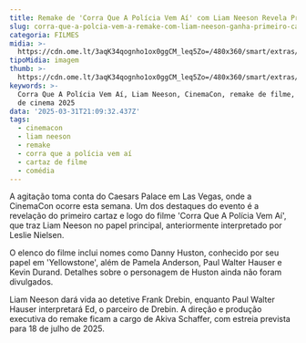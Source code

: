 ```yaml
---
title: Remake de 'Corra Que A Polícia Vem Aí' com Liam Neeson Revela Primeiro Cartaz
slug: corra-que-a-polcia-vem-a-remake-com-liam-neeson-ganha-primeiro-cartaz
categoria: FILMES
midia: >-
  https://cdn.ome.lt/3aqK34qognho1ox0ggCM_leq5Zo=/480x360/smart/extras/conteudos/liam-neeson_CpCvsw1.jpg
tipoMidia: imagem
thumb: >-
  https://cdn.ome.lt/3aqK34qognho1ox0ggCM_leq5Zo=/480x360/smart/extras/conteudos/liam-neeson_CpCvsw1.jpg
keywords: >-
  Corra Que A Polícia Vem Aí, Liam Neeson, CinemaCon, remake de filme, estreias
  de cinema 2025
data: '2025-03-31T21:09:32.437Z'
tags:
  - cinemacon
  - liam neeson
  - remake
  - corra que a polícia vem aí
  - cartaz de filme
  - comédia
---
```


A agitação toma conta do Caesars Palace em Las Vegas, onde a CinemaCon ocorre esta semana. Um dos destaques do evento é a revelação do primeiro cartaz e logo do filme 'Corra Que A Polícia Vem Aí', que traz Liam Neeson no papel principal, anteriormente interpretado por Leslie Nielsen.

O elenco do filme inclui nomes como Danny Huston, conhecido por seu papel em 'Yellowstone', além de Pamela Anderson, Paul Walter Hauser e Kevin Durand. Detalhes sobre o personagem de Huston ainda não foram divulgados.

Liam Neeson dará vida ao detetive Frank Drebin, enquanto Paul Walter Hauser interpretará Ed, o parceiro de Drebin. A direção e produção executiva do remake ficam a cargo de Akiva Schaffer, com estreia prevista para 18 de julho de 2025.
